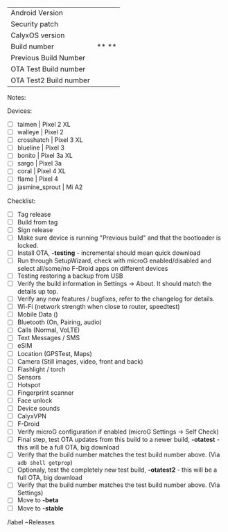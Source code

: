 |  |  |
| ------ | ------ |
| Android Version |  |
| Security patch |  |
| CalyxOS version |  | 
| Build number | ** ** | 
| Previous Build Number |  |
| OTA Test Build number |  | 
| OTA Test2 Build number |  | 

Notes:

Devices:
* [ ] taimen | Pixel 2 XL
* [ ] walleye | Pixel 2
* [ ] crosshatch | Pixel 3 XL
* [ ] blueline | Pixel 3
* [ ] bonito | Pixel 3a XL
* [ ] sargo | Pixel 3a
* [ ] coral | Pixel 4 XL
* [ ] flame | Pixel 4
* [ ] jasmine_sprout | Mi A2

Checklist:
* [ ] Tag release
* [ ] Build from tag
* [ ] Sign release
* [ ] Make sure device is running "Previous build" and that the bootloader is locked.
* [ ] Install OTA, **-testing** - incremental should mean quick download
* [ ] Run through SetupWizard, check with microG enabled/disabled and select all/some/no F-Droid apps on different devices
* [ ] Testing restoring a backup from USB
* [ ] Verify the build information in Settings -> About. It should match the details up top.
* [ ] Verify any new features / bugfixes, refer to the changelog for details.
* [ ] Wi-Fi (network strength when close to router, speedtest)
* [ ] Mobile Data ()
* [ ] Bluetooth (On, Pairing, audio)
* [ ] Calls (Normal, VoLTE)
* [ ] Text Messages / SMS
* [ ] eSIM
* [ ] Location (GPSTest, Maps)
* [ ] Camera (Still images, video, front and back)
* [ ] Flashlight / torch
* [ ] Sensors
* [ ] Hotspot
* [ ] Fingerprint scanner
* [ ] Face unlock
* [ ] Device sounds
* [ ] CalyxVPN
* [ ] F-Droid
* [ ] Verify microG configuration if enabled (microG Settings -> Self Check)
* [ ] Final step, test OTA updates from this build to a newer build, **-otatest** - this will be a full OTA, big download
* [ ] Verify that the build number matches the test build number above. (Via `adb shell getprop`)
* [ ] Optionaly, test the completely new test build, **-otatest2** - this will be a full OTA, big download
* [ ] Verify that the build number matches the test build number above. (Via Settings)
* [ ] Move to **-beta**
* [ ] Move to **-stable**

/label ~Releases
